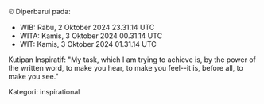 ⏰ Diperbarui pada:
- WIB: Rabu, 2 Oktober 2024 23.31.14 UTC
- WITA: Kamis, 3 Oktober 2024 00.31.14 UTC
- WIT: Kamis, 3 Oktober 2024 01.31.14 UTC

Kutipan Inspiratif:
"My task, which I am trying to achieve is, by the power of the written word, to make you hear, to make you feel--it is, before all, to make you see."


Kategori: inspirational

